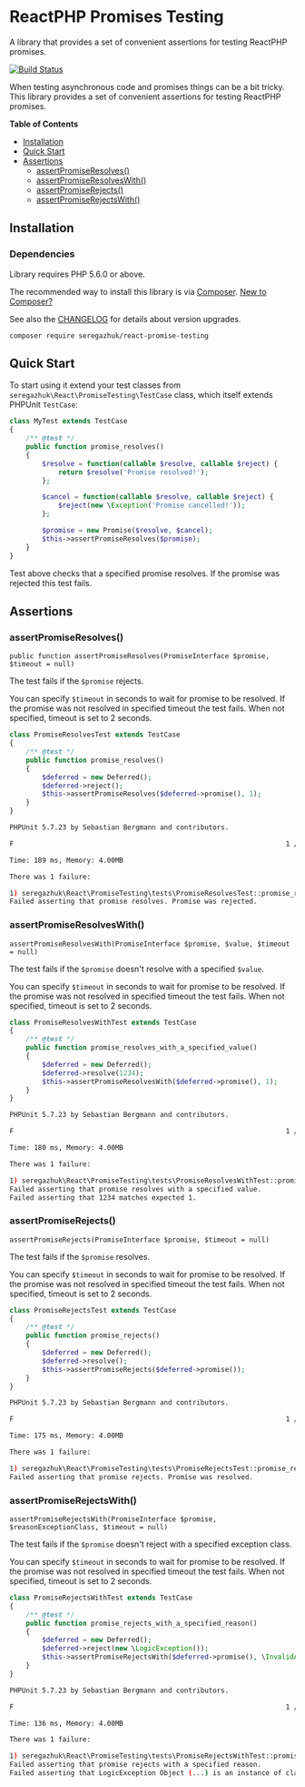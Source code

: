 # ReactPHP Promises Testing
A library that provides a set of convenient assertions for testing ReactPHP promises. 

[![Build Status](https://travis-ci.org/seregazhuk/php-react-promise-testing.svg?branch=master)](https://travis-ci.org/seregazhuk/php-react-promise-testing)

When testing asynchronous code and promises things can be a bit tricky. This library provides a set of convenient 
assertions for testing ReactPHP promises. 

**Table of Contents**
- [Installation](#installation)
- [Quick Start](#quick-start)
- [Assertions](#assertions)
    - [assertPromiseResolves()](#assertpromiseresolves)
    - [assertPromiseResolvesWith()](#assertpromiseresolveswith)
    - [assertPromiseRejects()](#assertpromiserejects)
    - [assertPromiseRejectsWith()](#assertpromiserejectswith)
    
## Installation

### Dependencies
Library requires PHP 5.6.0 or above.

The recommended way to install this library is via [Composer](https://getcomposer.org). 
[New to Composer?](https://getcomposer.org/doc/00-intro.md)

See also the [CHANGELOG](CHANGELOG.md) for details about version upgrades.

```
composer require seregazhuk/react-promise-testing
```

## Quick Start
To start using it extend your test classes from `seregazhuk\React\PromiseTesting\TestCase` class, 
which itself extends PHPUnit `TestCase`:
 
```php
class MyTest extends TestCase
{
    /** @test */
    public function promise_resolves()
    {
        $resolve = function(callable $resolve, callable $reject) {
            return $resolve('Promise resolved!');
        };

        $cancel = function(callable $resolve, callable $reject) {
            $reject(new \Exception('Promise cancelled!'));
        };

        $promise = new Promise($resolve, $cancel);
        $this->assertPromiseResolves($promise);
    }
}

```

Test above checks that a specified promise resolves. If the promise was rejected this test fails.

## Assertions

### assertPromiseResolves()

`public function assertPromiseResolves(PromiseInterface $promise, $timeout = null)`

The test fails if the `$promise` rejects. 

You can specify `$timeout` in seconds to wait for promise to be resolved.
If the promise was not resolved in specified timeout the test fails. When not specified, timeout is set to 2 seconds.

```php
class PromiseResolvesTest extends TestCase
{
    /** @test */
    public function promise_resolves()
    {
        $deferred = new Deferred();
        $deferred->reject();
        $this->assertPromiseResolves($deferred->promise(), 1);
    }
}
```

```bash
PHPUnit 5.7.23 by Sebastian Bergmann and contributors.

F                                                                   1 / 1 (100%)

Time: 189 ms, Memory: 4.00MB

There was 1 failure:

1) seregazhuk\React\PromiseTesting\tests\PromiseResolvesTest::promise_resolves
Failed asserting that promise resolves. Promise was rejected.
```

### assertPromiseResolvesWith()
`assertPromiseResolvesWith(PromiseInterface $promise, $value, $timeout = null)`

The test fails if the `$promise` doesn't resolve with a specified `$value`.

You can specify `$timeout` in seconds to wait for promise to be resolved.
If the promise was not resolved in specified timeout the test fails. When not specified, timeout is set to 2 seconds.

```php
class PromiseResolvesWithTest extends TestCase
{
    /** @test */
    public function promise_resolves_with_a_specified_value()
    {
        $deferred = new Deferred();
        $deferred->resolve(1234);
        $this->assertPromiseResolvesWith($deferred->promise(), 1);
    }
}
```

```bash
PHPUnit 5.7.23 by Sebastian Bergmann and contributors.

F                                                                   1 / 1 (100%)

Time: 180 ms, Memory: 4.00MB

There was 1 failure:

1) seregazhuk\React\PromiseTesting\tests\PromiseResolvesWithTest::promise_resolves
Failed asserting that promise resolves with a specified value. 
Failed asserting that 1234 matches expected 1.
```

### assertPromiseRejects()
`assertPromiseRejects(PromiseInterface $promise, $timeout = null)`

The test fails if the `$promise` resolves.

You can specify `$timeout` in seconds to wait for promise to be resolved.
If the promise was not resolved in specified timeout the test fails. When not specified, timeout is set to 2 seconds.

```php
class PromiseRejectsTest extends TestCase
{
    /** @test */
    public function promise_rejects()
    {
        $deferred = new Deferred();
        $deferred->resolve();
        $this->assertPromiseRejects($deferred->promise());
    }
}
```

```bash
PHPUnit 5.7.23 by Sebastian Bergmann and contributors.

F                                                                   1 / 1 (100%)

Time: 175 ms, Memory: 4.00MB

There was 1 failure:

1) seregazhuk\React\PromiseTesting\tests\PromiseRejectsTest::promise_rejects
Failed asserting that promise rejects. Promise was resolved.
```

### assertPromiseRejectsWith()
`assertPromiseRejectsWith(PromiseInterface $promise, $reasonExceptionClass, $timeout = null)`

The test fails if the `$promise` doesn't reject with a specified exception class.

You can specify `$timeout` in seconds to wait for promise to be resolved.
If the promise was not resolved in specified timeout the test fails. When not specified, timeout is set to 2 seconds.

```php
class PromiseRejectsWithTest extends TestCase
{
    /** @test */
    public function promise_rejects_with_a_specified_reason()
    {
        $deferred = new Deferred();
        $deferred->reject(new \LogicException());
        $this->assertPromiseRejectsWith($deferred->promise(), \InvalidArgumentException::class);
    }
}
```

```bash
PHPUnit 5.7.23 by Sebastian Bergmann and contributors.

F                                                                   1 / 1 (100%)

Time: 136 ms, Memory: 4.00MB

There was 1 failure:

1) seregazhuk\React\PromiseTesting\tests\PromiseRejectsWithTest::promise_rejects_with_a_specified_reason
Failed asserting that promise rejects with a specified reason.
Failed asserting that LogicException Object (...) is an instance of class "InvalidArgumentException".
```
